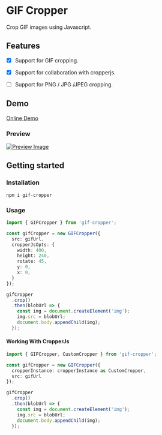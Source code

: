# GIF Cropper

Crop GIF images using Javascript.

## Features

- [x] Support for GIF cropping.
- [x] Support for collaboration with cropperjs.
- [ ] Support for PNG / JPG /JPEG cropping.


## Demo

[Online Demo](https://gif-cropper-stdsuperman.vercel.app/)

### Preview

[![Preview Image](https://s4.ax1x.com/2022/02/20/HOBew4.png)](https://imgtu.com/i/HOBew4)

## Getting started

### Installation

```shell
npm i gif-cropper
```


### Usage

```ts
import { GIFCropper } from 'gif-cropper';

const gifCropper = new GIFCropper({
  src: gifUrl,
  cropperJsOpts: {
    width: 400,
    height: 240,
    rotate: 45,
    y: 0,
    x: 0,
  }
});

gifCropper
  .crop()
  .then(blobUrl => {
    const img = document.createElement('img');
    img.src = blobUrl;
    document.body.appendChild(img);
  });
```

#### Working With CropperJs

```ts
import { GIFCropper, CustomCropper } from 'gif-cropper';

const gifCropper = new GIFCropper({
  cropperInstance: cropperInstance as CustomCropper,
  src: gifUrl
});

gifCropper
  .crop()
  .then(blobUrl => {
    const img = document.createElement('img');
    img.src = blobUrl;
    document.body.appendChild(img);
  });
```
